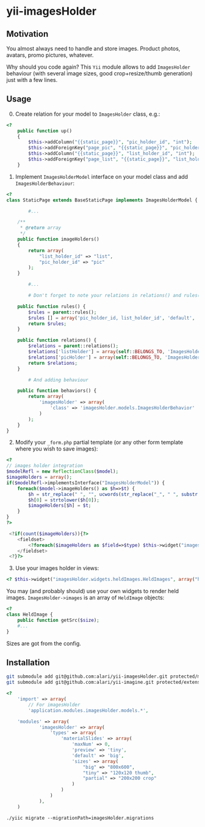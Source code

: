 yii-imagesHolder
================

Motivation
----------------

You almost always need to handle and store images. Product photos, avatars, promo pictures, whatever.

Why should you code again? This `Yii` module allows to add `ImagesHolder` behaviour (with several image sizes, good crop+resize/thumb generation) just with a few lines.

Usage
----------------

0) Create relation for your model to `ImagesHolder` class, e.g.:

```php
<?
	public function up()
	{
        $this->addColumn("{{static_page}}", "pic_holder_id", "int");
        $this->addForeignKey("page_pic", "{{static_page}}", "pic_holder_id", "{{images_holder}}", "id");
        $this->addColumn("{{static_page}}", "list_holder_id", "int");
        $this->addForeignKey("page_list", "{{static_page}}", "list_holder_id", "{{images_holder}}", "id");
	}
```

1) Implement `ImagesHolderModel` interface on your model class and add `ImagesHolderBehaviour`:

```php
<?
class StaticPage extends BaseStaticPage implements ImagesHolderModel {

        #...

    /**
     * @return array
     */
    public function imageHolders()
    {
        return array(
            "list_holder_id" => "list",
            "pic_holder_id" => "pic"
        );
    }

        #...

        # Don't forget to note your relations in relations() and rules() methods (this could be done with giix)

    public function rules() {
        $rules = parent::rules();
        $rules [] = array('pic_holder_id, list_holder_id', 'default', 'setOnEmpty' => true, 'value' => null);
        return $rules;
    }

    public function relations() {
        $relations = parent::relations();
        $relations['listHolder'] = array(self::BELONGS_TO, 'ImagesHolder', 'list_holder_id');
        $relations['picHolder'] = array(self::BELONGS_TO, 'ImagesHolder', 'pic_holder_id');
        return $relations;
    }

        # And adding behaviour

    public function behaviors() {
        return array(
            'imagesHolder' => array(
                'class' => 'imagesHolder.models.ImagesHolderBehavior'
            )
        );
    }
}
```

2) Modify your `_form.php` partial template (or any other form template where you wish to save images):

```php
<?
// images holder integration
$modelRefl = new ReflectionClass($model);
$imageHolders = array();
if($modelRefl->implementsInterface("ImagesHolderModel")) {
    foreach($model->imageHolders() as $h=>$t) {
        $h = str_replace(" ", "", ucwords(str_replace("_", " ", substr($h, 0, -3))));
        $h[0] = strtolower($h[0]);
        $imageHolders[$h] = $t;
    }
}
?>

 <?if(count($imageHolders)){?>
    <fieldset>
        <?foreach($imageHolders as $field=>$type) $this->widget("imagesHolder.widgets.heldImages.EditImages", array("holder"=>(($model && $model->$field) ? $model->$field : $type))) ?>
    </fieldset>
 <?}?>
```

3) Use your images holder in views:

```php
<? $this->widget("imagesHolder.widgets.heldImages.HeldImages", array("holder" => $model->listHolder, "size" => "tiny")) ?>
```

You may (and probably should) use your own widgets to render held images. `ImagesHolder->images` is an array of `HeldImage` objects:

```php
<?
class HeldImage {
    public function getSrc($size);
    #...
}
```

Sizes are got from the config.

Installation
----------------

```bash
git submodule add git@github.com:alari/yii-imagesHolder.git protected/modules/imagesHolder
git submodule add git@github.com:alari/yii-imagine.git protected/extensions/imagine
```

```php
<?
    'import' => array(
        // For imagesHolder
        'application.modules.imagesHolder.models.*',

    'modules' => array(
            'imagesHolder' => array(
                'types' => array(
                    'materialSlides' => array(
                        'maxNum' => 0,
                        'preview' => 'tiny',
                        'default' => 'big',
                        'sizes' => array(
                            "big" => "800x600",
                            "tiny" => "120x120 thumb",
                            "partial" => "200x200 crop"
                        )
                    )
                )
            ),
    )
```

`./yiic migrate --migrationPath=imagesHolder.migrations`